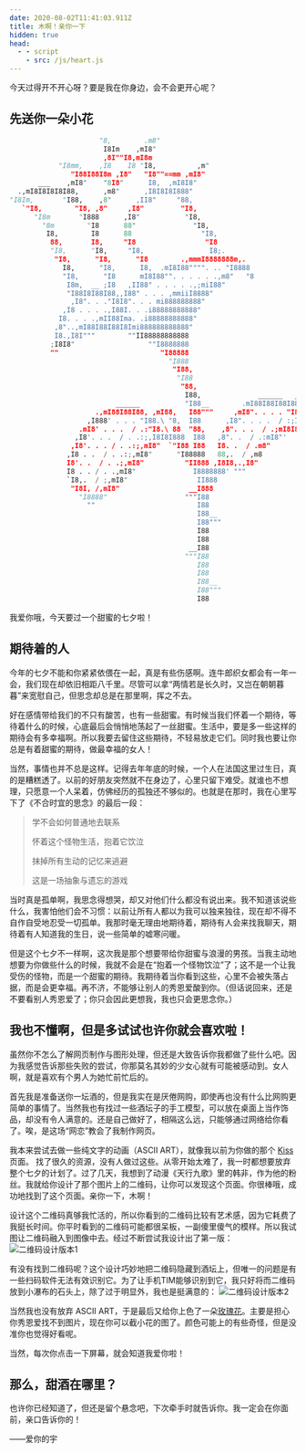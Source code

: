 ```yaml
---
date: 2020-08-02T11:41:03.911Z
title: 木啊！亲你一下
hidden: true
head:
  - - script
    - src: /js/heart.js
---
```


今天过得开不开心呀？要是我在你身边，会不会更开心呢？
## 先送你一朵小花
```python
                      "8,        .m8"
                       I8Im    ,mI8"
                       ,8I""I8,mI8m
            "I8mm,    ,I8    I8 "I8,          ,m"
               "I88I88I8m ,I8"   "I8""==mm ,mI8"
       ___    ,mI8"    "8I8"      I8,  ,mI8I8"
  .,mI8I8I8I8I88,      ,m8"      ,I8I8I8I888"
"I8Im,       "I88,    ,8"      ,II8"     "88,
   `"I8,        "I8, ,8"     ,I8"         "I8,
      "I8m       "I888      ,I8"           "I8,
        "8m        "I8      88"              "I8,
         I8,        I8      88                 "I8,
          88,       I8,     "I8                 "I8
          "I8,      "I8,     "I8,                I8;.
           "I8,      "I8,      "I8        .,mmmI8888888m,.
             I8,      "I8,      I8,  .mI8I88"""". .. "I8888
             "I8,      "I8      mI8I88"". . . . . .,m8"   "8
              I8m,  __ ;I8   ,II88" . . . . .,;miI88"
              "I88I8I88I88,,I88" . . . ,mmiiI8888"
               ,I8". . ."I8I8". . . mi888888888"
             ,I8 . . . .,I88I. . .i88888888888"
            I8. . . .,mII88Ima. .i88888888888"
           ,8"..,mI88I88I88I8Imi888888888888"
           I8.,I8I"""        ""II88888888888
          ;I8I8"                  ""I8888888
          ""                         "I88888
                                       "I888
                                        "I88,
                                         "I88
                                          "88,
                                           I88,              ______   __
                          ______           "I88__        .mI88I88I88I88I88,
                     .,mI88I88I88, ,mI88,   I88"""     ,mI8". . . . "I8,..8,
                   ,I888' . . . "I88.\ "8,  I88      ,I8". . . .  / :;I8 \ 8,
                 .mI8' . . .  / .:"I8.\ 88  "88,    ,8". . .  / .;mI8I8I8,\ 8
                ,I8'. . .  / . .:;,I8I8I888  I88   ,8". .  / .:mI8"'   "I8,:8
               ,I8'. . . / . .:;,mI8"  `"I88 I88   I8. .  / .m8"         "I8I
              ,I8 . .  / . .:;,mI8"      "I88888   88,.  / ,m8            "8'
              I8'. .  / . .;,mI8"          "II888 ,I8I8,.,I8"
              I8 . . / . .,mI8"              I8888888' """
              `I8,.  / ;,mI8"                 II888
               "I8I, /,mI8"                 __I888
                 "I8888"                   """I88
                   ""                         I88
                                              I88__
                                              I88"""
                                              I88
                                              I88
                                            __I88
                                           """I88
                                              I88
                                              I88
                                              I88__
                                              I88"""
                                              I88
```
我爱你哦，今天要过一个甜蜜的七夕啦！

## 期待着的人
今年的七夕不能和你紧紧依偎在一起，真是有些伤感啊。连牛郎织女都会有一年一会，我们现在却依旧相距八千里。尽管可以拿“两情若是长久时，又岂在朝朝暮暮”来宽慰自己，但思念却总是在那里啊，挥之不去。

好在感情带给我们的不只有酸苦，也有一些甜蜜。有时候当我们怀着一个期待，等待着什么的时候，心底最后会悄悄地荡起了一丝甜蜜。生活中，要是多一些这样的期待会有多幸福啊。所以我要去留住这些期待，不轻易放走它们。同时我也要让你总是有着甜蜜的期待，做最幸福的女人！

当然，事情也并不总是这样。记得去年年底的时候，一个人在法国这里过生日，真的是糟糕透了。以前的好朋友突然就不在身边了，心里只留下难受。就谁也不想理，只愿意一个人呆着，仿佛经历的孤独还不够似的。也就是在那时，我在心里写下了《不合时宜的思念》的最后一段：

>
> 学不会如何普通地去联系
>
> 怀着这个怪物生活，抱着它饮泣
>
> 抹掉所有生动的记忆来逃避
>
> 这是一场抽象与遗忘的游戏
>

当时真是孤单啊，我思念得想哭，却又对他们什么都没有说出来。我不知道该说些什么，我害怕他们会不习惯：以前让所有人都以为我可以独来独往，现在却不得不自作自受地忍受一切孤单。我那时毫无理由地期待着，期待有人会来找我聊天，期待着有人知道我的生日，说一些简单的嘘寒问暖。

但是这个七夕不一样啊，这次我是那个想要带给你甜蜜与浪漫的男孩。当我主动地想要为你做些什么的时候，我就不会是在“抱着一个怪物饮泣”了；这不是一个让我受伤的怪物，而是一个甜蜜的期待。我期待着当你看到这些，心里不会被失落占据，而是会更幸福。再不济，不能够让别人的秀恩爱酸到你。（但话说回来，还是不要看别人秀恩爱了；你只会因此更想我，我也只会更思念你。）

## 我也不懂啊，但是多试试也许你就会喜欢啦！
虽然你不怎么了解网页制作与图形处理，但还是大致告诉你我都做了些什么吧。因为我感觉告诉那些失败的尝试，你那莫名其妙的少女心就有可能被感动到。女人啊，就是喜欢有个男人为她忙前忙后的。

首先我是准备送你一坛酒的，但是我实在是厌倦网购，即使再也没有什么比网购更简单的事情了。当然我也有找过一些酒坛子的手工模型，可以放在桌面上当作饰品，却没有令人满意的。还是自己做好了，相隔这么远，只能够通过网络给你看了。唉，是这场“网恋”教会了我制作网页。

我本来尝试去做一些纯文字的动画（ASCII ART），就像我以前为你做的那个 [Kiss](/private/kiss) 页面。
找了很久的资源，没有人做过这些。从零开始太难了，我一时都想要放弃整个七夕的计划了。过了几天，我想到了动漫《天行九歌》里的韩非，作为他的粉丝。我就给你设计了那个图片上的二维码，让你可以发现这个页面。你很棒哦，成功地找到了这个页面。亲你一下，木啊！

设计这个二维码真够我忙活的，所以你看到的二维码比较有艺术感，因为它耗费了我挺长时间。你平时看到的二维码可能都很呆板，一副傻里傻气的模样。所以我试图让二维码融入到图像中去。经过不断尝试我设计出了第一版：
![二维码设计版本1](/img/eggs/qrcode/output1.png)

有没有找到二维码呢？这个设计巧妙地把二维码隐藏到酒坛上，但唯一的问题是有一些扫码软件无法有效识别它。为了让手机TIM能够识别到它，我只好将而二维码放到小瀑布的石头上，除了过于明显外，我也是挺满意的：
![二维码设计版本2](/img/eggs/qrcode/output2.png)

当然我也没有放弃 ASCII ART，于是最后又给你上色了一朵[玫瑰花](#先送你一朵小花)。主要是担心你秀恩爱找不到图片，现在你可以截小花的图了。颜色可能上的有些奇怪，但是没准你也觉得好看呢。

当然，每次你点击一下屏幕，就会知道我爱你啦！

## 那么，甜酒在哪里？
也许你已经知道了，但还是留个悬念吧，下次牵手时就告诉你。我一定会在你面前，亲口告诉你的！
<div class="text-right">
——爱你的宇
</div>

